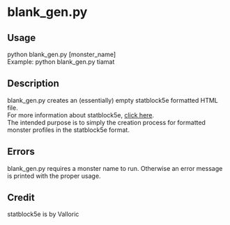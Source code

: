 # blank_gen.py 

## Usage

python blank_gen.py [monster_name]  
Example: python blank_gen.py tiamat

## Description

blank_gen.py creates an (essentially) empty statblock5e formatted HTML file.  
For more information about statblock5e, [click here](https://valloric.github.io/statblock5e/).  
The intended purpose is to simply the creation process for formatted monster profiles in the statblock5e format.

## Errors

blank_gen.py requires a monster name to run. Otherwise an error message is printed with the proper usage.

## Credit

statblock5e is by Valloric
